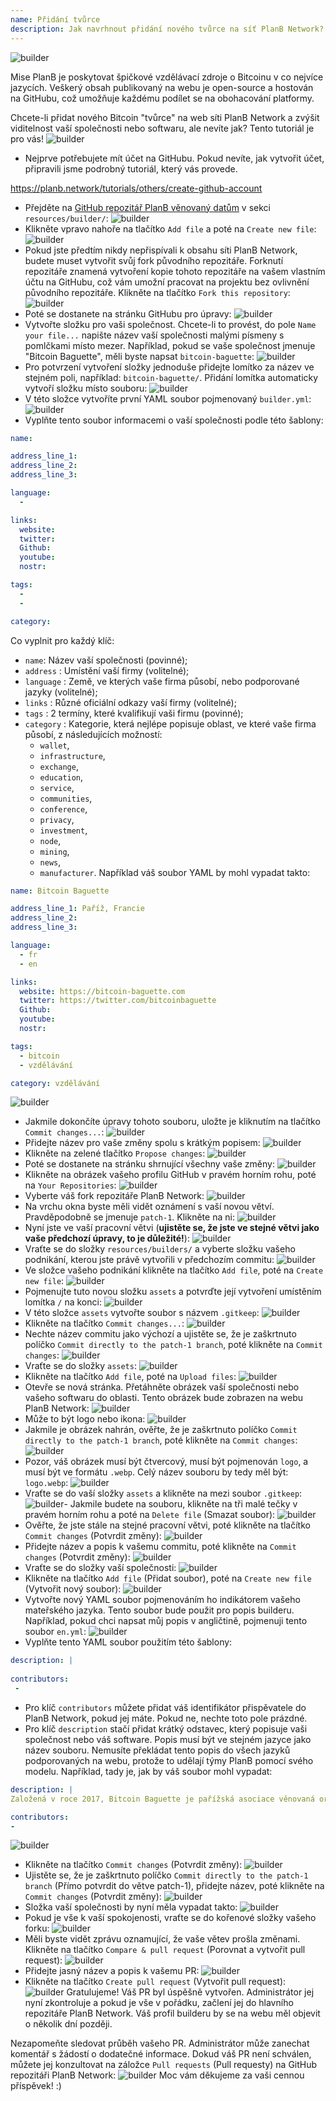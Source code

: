 ```yaml
---
name: Přidání tvůrce
description: Jak navrhnout přidání nového tvůrce na síť PlanB Network?
---
```

![builder](assets/cover.webp)

Mise PlanB je poskytovat špičkové vzdělávací zdroje o Bitcoinu v co nejvíce jazycích. Veškerý obsah publikovaný na webu je open-source a hostován na GitHubu, což umožňuje každému podílet se na obohacování platformy.

Chcete-li přidat nového Bitcoin "tvůrce" na web síti PlanB Network a zvýšit viditelnost vaší společnosti nebo softwaru, ale nevíte jak? Tento tutoriál je pro vás!
![builder](assets/01.webp)
- Nejprve potřebujete mít účet na GitHubu. Pokud nevíte, jak vytvořit účet, připravili jsme podrobný tutoriál, který vás provede.

https://planb.network/tutorials/others/create-github-account


- Přejděte na [GitHub repozitář PlanB věnovaný datům](https://github.com/PlanB-Network/bitcoin-educational-content/tree/dev/resources/builders) v sekci `resources/builder/`:
![builder](assets/02.webp)
- Klikněte vpravo nahoře na tlačítko `Add file` a poté na `Create new file`:
![builder](assets/03.webp)
- Pokud jste předtím nikdy nepřispívali k obsahu síti PlanB Network, budete muset vytvořit svůj fork původního repozitáře. Forknutí repozitáře znamená vytvoření kopie tohoto repozitáře na vašem vlastním účtu na GitHubu, což vám umožní pracovat na projektu bez ovlivnění původního repozitáře. Klikněte na tlačítko `Fork this repository`:
![builder](assets/04.webp)
- Poté se dostanete na stránku GitHubu pro úpravy:
![builder](assets/05.webp)
- Vytvořte složku pro vaši společnost. Chcete-li to provést, do pole `Name your file...` napište název vaší společnosti malými písmeny s pomlčkami místo mezer. Například, pokud se vaše společnost jmenuje "Bitcoin Baguette", měli byste napsat `bitcoin-baguette`:
![builder](assets/06.webp)
- Pro potvrzení vytvoření složky jednoduše přidejte lomítko za název ve stejném poli, například: `bitcoin-baguette/`. Přidání lomítka automaticky vytvoří složku místo souboru:
![builder](assets/07.webp)
- V této složce vytvoříte první YAML soubor pojmenovaný `builder.yml`:
![builder](assets/08.webp)
- Vyplňte tento soubor informacemi o vaší společnosti podle této šablony:

```yaml
name:

address_line_1:
address_line_2:
address_line_3: 

language:
  - 

links:
  website:
  twitter:
  Github:
  youtube:
  nostr:

tags:
  - 
  - 

category:
```

Co vyplnit pro každý klíč:
- `name`: Název vaší společnosti (povinné);
- `address` : Umístění vaší firmy (volitelné);
- `language` : Země, ve kterých vaše firma působí, nebo podporované jazyky (volitelné);
- `links` : Různé oficiální odkazy vaší firmy (volitelné);
- `tags` : 2 termíny, které kvalifikují vaši firmu (povinné);
- `category` : Kategorie, která nejlépe popisuje oblast, ve které vaše firma působí, z následujících možností:
	- `wallet`,
	- `infrastructure`,
	- `exchange`,
	- `education`,
	- `service`,
	- `communities`,
	- `conference`,
	- `privacy`,
	- `investment`,
	- `node`,
	- `mining`,
	- `news`,
	- `manufacturer`.
Například váš soubor YAML by mohl vypadat takto:
```yaml
name: Bitcoin Baguette

address_line_1: Paříž, Francie
address_line_2:
address_line_3: 

language:
  - fr
  - en

links:
  website: https://bitcoin-baguette.com
  twitter: https://twitter.com/bitcoinbaguette
  Github:
  youtube:
  nostr:

tags:
  - bitcoin
  - vzdělávání

category: vzdělávání
```

![builder](assets/09.webp)
- Jakmile dokončíte úpravy tohoto souboru, uložte je kliknutím na tlačítko `Commit changes...`:
![builder](assets/10.webp)
- Přidejte název pro vaše změny spolu s krátkým popisem:
![builder](assets/11.webp)
- Klikněte na zelené tlačítko `Propose changes`:
![builder](assets/12.webp)
- Poté se dostanete na stránku shrnující všechny vaše změny:
![builder](assets/13.webp)
- Klikněte na obrázek vašeho profilu GitHub v pravém horním rohu, poté na `Your Repositories`:
![builder](assets/14.webp)
- Vyberte váš fork repozitáře PlanB Network:
![builder](assets/15.webp)
- Na vrchu okna byste měli vidět oznámení s vaší novou větví. Pravděpodobně se jmenuje `patch-1`. Klikněte na ni:
![builder](assets/16.webp)
- Nyní jste ve vaší pracovní větvi (**ujistěte se, že jste ve stejné větvi jako vaše předchozí úpravy, to je důležité!**):
![builder](assets/17.webp)
- Vraťte se do složky `resources/builders/` a vyberte složku vašeho podnikání, kterou jste právě vytvořili v předchozím commitu:
![builder](assets/18.webp)
- Ve složce vašeho podnikání klikněte na tlačítko `Add file`, poté na `Create new file`:
![builder](assets/19.webp)
- Pojmenujte tuto novou složku `assets` a potvrďte její vytvoření umístěním lomítka `/` na konci:
![builder](assets/20.webp)
- V této složce `assets` vytvořte soubor s názvem `.gitkeep`:
![builder](assets/21.webp)
- Klikněte na tlačítko `Commit changes...`:
![builder](assets/22.webp)
- Nechte název commitu jako výchozí a ujistěte se, že je zaškrtnuto políčko `Commit directly to the patch-1 branch`, poté klikněte na `Commit changes`: ![builder](assets/23.webp)
- Vraťte se do složky `assets`:
![builder](assets/24.webp)
- Klikněte na tlačítko `Add file`, poté na `Upload files`:
![builder](assets/25.webp)
- Otevře se nová stránka. Přetáhněte obrázek vaší společnosti nebo vašeho softwaru do oblasti. Tento obrázek bude zobrazen na webu PlanB Network:
![builder](assets/26.webp)
- Může to být logo nebo ikona:
![builder](assets/27.webp)
- Jakmile je obrázek nahrán, ověřte, že je zaškrtnuto políčko `Commit directly to the patch-1 branch`, poté klikněte na `Commit changes`:
![builder](assets/28.webp)
- Pozor, váš obrázek musí být čtvercový, musí být pojmenován `logo`, a musí být ve formátu `.webp`. Celý název souboru by tedy měl být: `logo.webp`:
![builder](assets/29.webp)
- Vraťte se do vaší složky `assets` a klikněte na mezi soubor `.gitkeep`:
![builder](assets/30.webp)- Jakmile budete na souboru, klikněte na tři malé tečky v pravém horním rohu a poté na `Delete file` (Smazat soubor):
![builder](assets/31.webp)
- Ověřte, že jste stále na stejné pracovní větvi, poté klikněte na tlačítko `Commit changes` (Potvrdit změny):
![builder](assets/32.webp)
- Přidejte název a popis k vašemu commitu, poté klikněte na `Commit changes` (Potvrdit změny):
![builder](assets/33.webp)
- Vraťte se do složky vaší společnosti:
![builder](assets/34.webp)
- Klikněte na tlačítko `Add file` (Přidat soubor), poté na `Create new file` (Vytvořit nový soubor):
![builder](assets/35.webp)
- Vytvořte nový YAML soubor pojmenováním ho indikátorem vašeho mateřského jazyka. Tento soubor bude použit pro popis builderu. Například, pokud chci napsat můj popis v angličtině, pojmenuji tento soubor `en.yml`:
![builder](assets/36.webp)
- Vyplňte tento YAML soubor použitím této šablony:
```yaml
description: |
 
contributors:
 - 
```

- Pro klíč `contributors` můžete přidat váš identifikátor přispěvatele do PlanB Network, pokud jej máte. Pokud ne, nechte toto pole prázdné.
- Pro klíč `description` stačí přidat krátký odstavec, který popisuje vaši společnost nebo váš software. Popis musí být ve stejném jazyce jako název souboru. Nemusíte překládat tento popis do všech jazyků podporovaných na webu, protože to udělají týmy PlanB pomocí svého modelu. Například, tady je, jak by váš soubor mohl vypadat:
```yaml
description: |
Založená v roce 2017, Bitcoin Baguette je pařížská asociace věnovaná organizování setkání a technických workshopů na téma Bitcoin. Sjednocujeme nadšence, odborníky a zvídavé mysli k prozkoumávání a diskusi o složitostech technologie Bitcoin. Naše akce poskytují platformu pro sdílení znalostí, networking a prohlubování porozumění vnitřním mechanismům Bitcoinu. Přidejte se k nám v Bitcoin Baguette, abyste byli součástí pařížské komunity Bitcoinu a zůstali v obraze nejnovějších pokroků v oblasti.

contributors:
- 
```
![builder](assets/37.webp)
- Klikněte na tlačítko `Commit changes` (Potvrdit změny):
![builder](assets/38.webp)
- Ujistěte se, že je zaškrtnuto políčko `Commit directly to the patch-1 branch` (Přímo potvrdit do větve patch-1), přidejte název, poté klikněte na `Commit changes` (Potvrdit změny):
![builder](assets/39.webp)
- Složka vaší společnosti by nyní měla vypadat takto:
![builder](assets/40.webp)
- Pokud je vše k vaší spokojenosti, vraťte se do kořenové složky vašeho forku:
![builder](assets/41.webp)
- Měli byste vidět zprávu oznamující, že vaše větev prošla změnami. Klikněte na tlačítko `Compare & pull request` (Porovnat a vytvořit pull request):
![builder](assets/42.webp)
- Přidejte jasný název a popis k vašemu PR:
![builder](assets/43.webp)
- Klikněte na tlačítko `Create pull request` (Vytvořit pull request):
![builder](assets/44.webp)
Gratulujeme! Váš PR byl úspěšně vytvořen. Administrátor jej nyní zkontroluje a pokud je vše v pořádku, začlení jej do hlavního repozitáře PlanB Network. Váš profil builderu by se na webu měl objevit o několik dní později.

Nezapomeňte sledovat průběh vašeho PR. Administrátor může zanechat komentář s žádostí o dodatečné informace. Dokud váš PR není schválen, můžete jej konzultovat na záložce `Pull requests` (Pull requesty) na GitHub repozitáři PlanB Network:
![builder](assets/45.webp)
Moc vám děkujeme za vaši cennou příspěvek! :)
